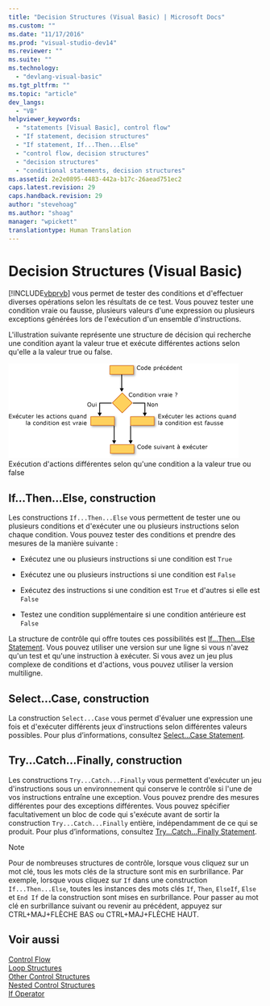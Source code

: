 ```yaml
---
title: "Decision Structures (Visual Basic) | Microsoft Docs"
ms.custom: ""
ms.date: "11/17/2016"
ms.prod: "visual-studio-dev14"
ms.reviewer: ""
ms.suite: ""
ms.technology: 
  - "devlang-visual-basic"
ms.tgt_pltfrm: ""
ms.topic: "article"
dev_langs: 
  - "VB"
helpviewer_keywords: 
  - "statements [Visual Basic], control flow"
  - "If statement, decision structures"
  - "If statement, If...Then...Else"
  - "control flow, decision structures"
  - "decision structures"
  - "conditional statements, decision structures"
ms.assetid: 2e2e0895-4483-442a-b17c-26aead751ec2
caps.latest.revision: 29
caps.handback.revision: 29
author: "stevehoag"
ms.author: "shoag"
manager: "wpickett"
translationtype: Human Translation
---
```

# Decision Structures (Visual Basic)
[!INCLUDE[vbprvb](../../../../csharp/programming-guide/concepts/linq/includes/vbprvb_md.md)] vous permet de tester des conditions et d'effectuer diverses opérations selon les résultats de ce test.  Vous pouvez tester une condition vraie ou fausse, plusieurs valeurs d'une expression ou plusieurs exceptions générées lors de l'exécution d'un ensemble d'instructions.  
  
 L'illustration suivante représente une structure de décision qui recherche une condition ayant la valeur true et exécute différentes actions selon qu'elle a la valeur true ou false.  
  
 ![Organigramme d'une construction If...Then...Else](../../../../visual-basic/programming-guide/language-features/control-flow/media/ifthenelse.gif "IfThenElse")  
Exécution d'actions différentes selon qu'une condition a la valeur true ou false  
  
## If...Then...Else, construction  
 Les constructions `If...Then...Else` vous permettent de tester une ou plusieurs conditions et d'exécuter une ou plusieurs instructions selon chaque condition.  Vous pouvez tester des conditions et prendre des mesures de la manière suivante :  
  
-   Exécutez une ou plusieurs instructions si une condition est `True`  
  
-   Exécutez une ou plusieurs instructions si une condition est `False`  
  
-   Exécutez des instructions si une condition est `True` et d'autres si elle est `False`  
  
-   Testez une condition supplémentaire si une condition antérieure est `False`  
  
 La structure de contrôle qui offre toutes ces possibilités est [If...Then...Else Statement](../../../../visual-basic/language-reference/statements/if-then-else-statement.md).  Vous pouvez utiliser une version sur une ligne si vous n'avez qu'un test et qu'une instruction à exécuter.  Si vous avez un jeu plus complexe de conditions et d'actions, vous pouvez utiliser la version multiligne.  
  
## Select...Case, construction  
 La construction `Select...Case` vous permet d'évaluer une expression une fois et d'exécuter différents jeux d'instructions selon différentes valeurs possibles.  Pour plus d’informations, consultez [Select...Case Statement](../../../../visual-basic/language-reference/statements/select-case-statement.md).  
  
## Try...Catch...Finally, construction  
 Les constructions `Try...Catch...Finally` vous permettent d'exécuter un jeu d'instructions sous un environnement qui conserve le contrôle si l'une de vos instructions entraîne une exception.  Vous pouvez prendre des mesures différentes pour des exceptions différentes.  Vous pouvez spécifier facultativement un bloc de code qui s'exécute avant de sortir la construction `Try...Catch...Finally` entière, indépendamment de ce qui se produit.  Pour plus d’informations, consultez [Try...Catch...Finally Statement](../../../../visual-basic/language-reference/statements/try-catch-finally-statement.md).  
  
> [!NOTE]
>  Pour de nombreuses structures de contrôle, lorsque vous cliquez sur un mot clé, tous les mots clés de la structure sont mis en surbrillance.  Par exemple, lorsque vous cliquez sur `If` dans une construction `If...Then...Else`, toutes les instances des mots clés `If`, `Then`, `ElseIf`, `Else` et  `End If` de la construction sont mises en surbrillance.  Pour passer au mot clé en surbrillance suivant ou revenir au précédent, appuyez sur CTRL\+MAJ\+FLÈCHE BAS ou CTRL\+MAJ\+FLÈCHE HAUT.  
  
## Voir aussi  
 [Control Flow](../../../../visual-basic/programming-guide/language-features/control-flow/index.md)   
 [Loop Structures](../../../../visual-basic/programming-guide/language-features/control-flow/loop-structures.md)   
 [Other Control Structures](../../../../visual-basic/programming-guide/language-features/control-flow/other-control-structures.md)   
 [Nested Control Structures](../../../../visual-basic/programming-guide/language-features/control-flow/nested-control-structures.md)   
 [If Operator](../../../../visual-basic/language-reference/operators/if-operator.md)